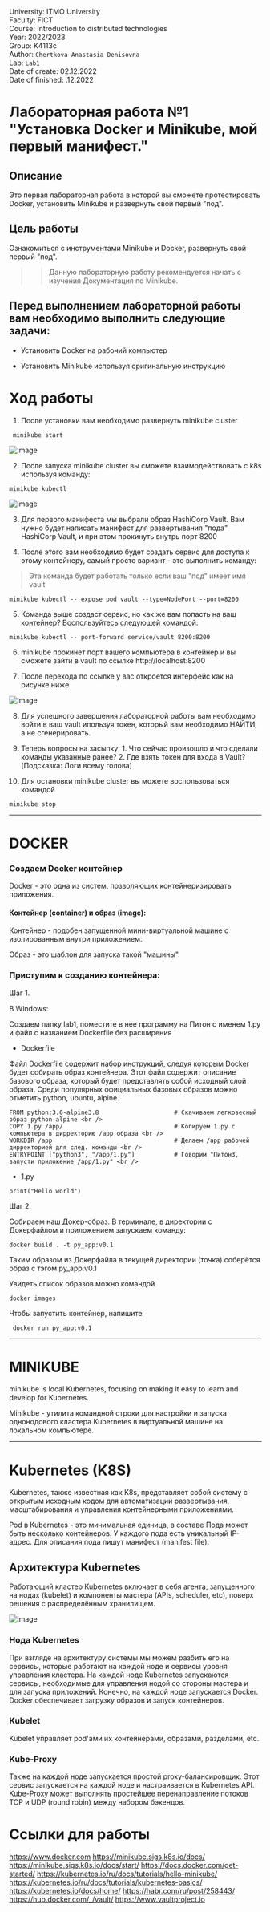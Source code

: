 University: ITMO University <br />
Faculty: FICT <br />
Course: Introduction to distributed technologies <br />
Year: 2022/2023 <br />
Group: K4113c <br />
Author:  `Chertkova Anastasia Denisovna ` <br />
Lab: `Lab1 ` <br />
Date of create: 02.12.2022 <br />
Date of finished: .12.2022 <br />


# Лабораторная работа №1 "Установка Docker и Minikube, мой первый манифест."

## Описание
Это первая лабораторная работа в которой вы сможете протестировать Docker, установить Minikube и развернуть свой первый "под".

## Цель работы
Ознакомиться с инструментами Minikube и Docker, развернуть свой первый "под".


>> Данную лабораторную работу рекомендуется начать с изучения Документация по Minikube.


## Перед выполнением лабораторной работы вам необходимо выполнить следующие задачи:

- Установить Docker на рабочий компьютер

- Установить Minikube используя оригинальную инструкцию

# Ход работы

1.  После установки вам необходимо развернуть minikube cluster

` minikube start`

![image](https://user-images.githubusercontent.com/71637557/205462612-b9110e58-01e7-4285-a1e0-47ff052296de.png)

2.  После запуска minikube cluster вы сможете взаимодействовать с k8s используя команду:

` minikube kubectl `

![image](https://user-images.githubusercontent.com/71637557/205463549-e25f7054-72c8-4ef3-b202-de9189763db8.png)


3. Для первого манифеста мы выбрали образ HashiCorp Vault. Вам нужно будет написать манифест для развертывания "пода" HashiCorp Vault, и при этом прокинуть внутрь порт 8200

4. После этого вам необходимо будет создать сервис для доступа к этому контейнеру, самый просто вариант - это выполнить команду:

> Эта команда будет работать только если ваш "под" имеет имя vault

` minikube kubectl -- expose pod vault --type=NodePort --port=8200 `

5. Команда выше создаст сервис, но как же вам попасть на ваш контейнер? Воспользуйтесь следующей командой:

` minikube kubectl -- port-forward service/vault 8200:8200 `

6. minikube прокинет порт вашего компьютера в контейнер и вы сможете зайти в vault по ссылке http://localhost:8200

7. После перехода по ссылке у вас откроется интерфейс как на рисунке ниже

![image](https://user-images.githubusercontent.com/71637557/205458681-ac16c98c-8576-4137-b43f-c2ec025eecbc.png)

8. Для успешного завершения лабораторной работы вам необходимо войти в ваш vault ипользуя токен, который вам необходимо НАЙТИ, а не сгенерировать.

9. Теперь вопросы на засыпку: 1. Что сейчас произошло и что сделали команды указанные ранее? 2. Где взять токен для входа в Vault? (Подсказка: Логи всему голова)

10. Для остановки minikube cluster вы можете воспользоваться командой

` minikube stop `

_____________________________

# DOCKER

### Создаем Docker контейнер

Docker - это одна из систем, позволяющих контейнеризировать приложения. 

#### Контейнер (container) и образ (image):

Контейнер - подобен запущенной мини-виртуальной машине с изолированным внутри приложением.<br />

Образ - это шаблон для запуска такой "машины".

### Приступим к созданию контейнера:

Шаг 1.

В Windows:

Cоздаем папку lab1, поместите в нее программу на Питон с именем 1.py и файл с названием Dockerfile без расширения

* Dockerfile

Файл Dockerfile содержит набор инструкций, следуя которым Docker будет собирать образ контейнера. Этот файл содержит описание базового образа, который будет представлять собой исходный слой образа. Среди популярных официальных базовых образов можно отметить python, ubuntu, alpine.

```
FROM python:3.6-alpine3.8                     # Скачиваем легковесный образ python-alpine <br />
COPY 1.py /app/                               # Копируем 1.py с компьютера в дирректорию /app образа <br />
WORKDIR /app                                  # Делаем /app рабочей дирректорией для след. команды <br />
ENTRYPOINT ["python3", "/app/1.py"]           # Говорим "Питон3, запусти приложение /app/1.py" <br />

```

* 1.py

` print("Hello world") `

Шаг 2. 

Собираем наш Докер-образ. В терминале, в директории с Докерфайлом и приложением запускаем команду:

` docker build . -t py_app:v0.1 `

Таким образом из Докерфайла в текущей директории (точка) соберётся образ с тэгом py_app:v0.1

Увидеть список образов можно командой 

` docker images `

Чтобы запустить контейнер, напишите

`  docker run py_app:v0.1 `

____________________

# MINIKUBE

minikube is local Kubernetes, focusing on making it easy to learn and develop for Kubernetes.

Minikube - утилита командной строки для настройки и запуска однонодового кластера Kubernetes в виртуальной машине на локальном компьютере.

__________________________

# Kubernetes (K8S)

Kubernetes, также известная как K8s, представляет собой систему с открытым исходным кодом для автоматизации развертывания, масштабирования и управления контейнерными приложениями.

Pod в Kubernetes - это минимальная единица, в составе Пода может быть несколько контейнеров. У каждого пода есть уникальный IP-адрес. Для описания пода пишут манифест (manifest file).

## Архитектура Kubernetes

Работающий кластер Kubernetes включает в себя агента, запущенного на нодах (kubelet) и компоненты мастера (APIs, scheduler, etc), поверх решения с распределённым хранилищем.

![image](https://user-images.githubusercontent.com/71637557/205464202-c7b3f8eb-d5c1-40b3-af93-8853cb394d73.png)

### Нода Kubernetes

При взгляде на архитектуру системы мы можем разбить его на сервисы, которые работают на каждой ноде и сервисы уровня управления кластера. На каждой ноде Kubernetes запускаются сервисы, необходимые для управления нодой со стороны мастера и для запуска приложений. Конечно, на каждой ноде запускается Docker. Docker обеспечивает загрузку образов и запуск контейнеров.

### Kubelet

Kubelet управляет pod'ами их контейнерами, образами, разделами, etc.

### Kube-Proxy

Также на каждой ноде запускается простой proxy-балансировщик. Этот сервис запускается на каждой ноде и настраивается в Kubernetes API. Kube-Proxy может выполнять простейшее перенаправление потоков TCP и UDP (round robin) между набором бэкендов.


# Ссылки для работы

https://www.docker.com
https://minikube.sigs.k8s.io/docs/
https://minikube.sigs.k8s.io/docs/start/
https://docs.docker.com/get-started/
https://kubernetes.io/ru/docs/tutorials/hello-minikube/
https://kubernetes.io/ru/docs/tutorials/kubernetes-basics/
https://kubernetes.io/docs/home/
https://habr.com/ru/post/258443/
https://hub.docker.com/_/vault/
https://www.vaultproject.io

